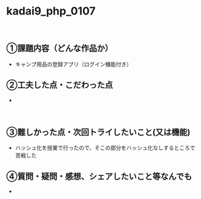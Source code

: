 # kadai9_php_0107
​
## ①課題内容（どんな作品か）
- キャンプ用品の登録アプリ（ログイン機能付き）
​
## ②工夫した点・こだわった点
- 
​
## ③難しかった点・次回トライしたいこと(又は機能)
- ハッシュ化を授業で行ったので、そこの部分をハッシュ化なしするところで苦戦した
​
## ④質問・疑問・感想、シェアしたいこと等なんでも
- 
